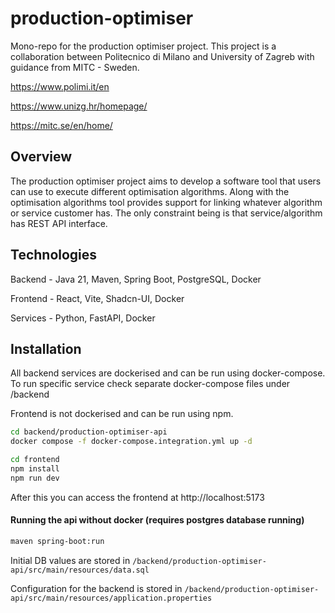 # production-optimiser

Mono-repo for the production optimiser project. This project is a collaboration between Politecnico di Milano and University of Zagreb with guidance from MITC - Sweden.

https://www.polimi.it/en

https://www.unizg.hr/homepage/

https://mitc.se/en/home/

## Overview

The production optimiser project aims to develop a software tool that users can use to execute different optimisation algorithms. Along with the optimisation algorithms tool provides support for linking whatever algorithm or service customer has. 
The only constraint being is that service/algorithm has REST API interface.

## Technologies

Backend - Java 21, Maven, Spring Boot, PostgreSQL, Docker

Frontend - React, Vite, Shadcn-UI, Docker

Services - Python, FastAPI, Docker

## Installation

All backend services are dockerised and can be run using docker-compose. To run specific service check separate docker-compose files under /backend

Frontend is not dockerised and can be run using npm.

```bash
cd backend/production-optimiser-api
docker compose -f docker-compose.integration.yml up -d
```

```bash
cd frontend
npm install
npm run dev
```

After this you can access the frontend at http://localhost:5173

#### Running the api without docker (requires postgres database running)
```bash
maven spring-boot:run
```

Initial DB values are stored in ```/backend/production-optimiser-api/src/main/resources/data.sql```

Configuration for the backend is stored in ```/backend/production-optimiser-api/src/main/resources/application.properties```
